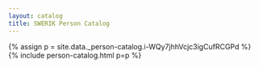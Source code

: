 ```yaml
---
layout: catalog
title: SWERIK Person Catalog
---
```

{% assign p = site.data._person-catalog.i-WQy7jhhVcjc3igCufRCGPd %}
{% include person-catalog.html p=p %}

